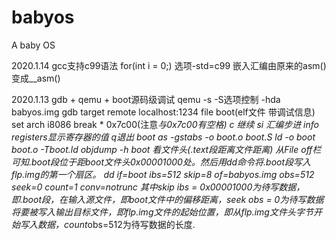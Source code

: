 # babyos

 A baby OS

 2020.1.14
    gcc支持c99语法 for(int i = 0;)
        选项-std=c99
        嵌入汇编由原来的asm()变成__asm()

 2020.1.13
    gdb + qemu + boot源码级调试
    qemu -s -S选项控制 -hda babyos.img
    gdb target remote localhost:1234
        file boot(elf文件 带调试信息)
        set arch i8086
        break * 0x7c00(注意*与0x7c00有空格)
        c 继续
        si 汇编步进
        info registers显示寄存器的值
        q退出
    boot
        as -gstabs -o boot.o boot.S
        ld -o boot boot.o -Tboot.ld
        objdump -h boot 看文件头(.text段距离文件距离)
            从File off栏可知.boot段位于距boot文件头0x00001000处。然后用dd命令将.boot段写入flp.img的第一个扇区。
        dd if=boot ibs=512 skip=8 of=babyos.img obs=512 seek=0 count=1 conv=notrunc
            其中skip *ibs = 0x00001000为待写数据，即.boot段，在输入源文件，即boot文件中的偏移距离，seek* obs = 0为待写数据将要被写入输出目标文件，即flp.img文件的起始位置，即从flp.img文件头字节开始写入数据，count*obs=512为待写数据的长度.

